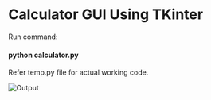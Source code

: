 # Calculator GUI Using TKinter


Run command:
#### python calculator.py

Refer temp.py file for actual working code.

![Output](https://github.com/vinaysomawat/Calculator-using-tkinter/raw/master/calculator.png)

